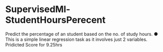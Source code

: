 # SupervisedMl-StudentHoursPerecent

Predict the percentage of an student based on the no. of study hours. 
● This is a simple linear regression task as it involves just 2 variables.
Pridicted Score for 9.25hrs
